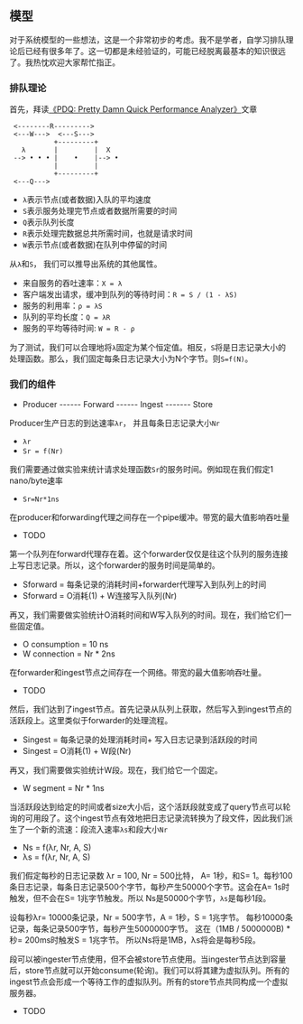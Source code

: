 ## 模型
对于系统模型的一些想法，这是一个非常初步的考虑。我不是学者，自学习排队理论后已经有很多年了。这一切都是未经验证的，可能已经脱离最基本的知识很远了。我热忱欢迎大家帮忙指正。

### 排队理论
首先，拜读[《PDQ: Pretty Damn Quick
Performance Analyzer》](http://www.perfdynamics.com/Tools/PDQ.html)文章

```golang
 <--------R--------->
 <---W--->  <---S--->
           +---------+
   λ       |         |  X
 --> • • • |    •    |--> •
           |         |
           +---------+
 <---Q--->
```

* `λ`表示节点(或者数据)入队的平均速度
* `S`表示服务处理完节点或者数据所需要的时间
* `Q`表示队列长度
* `R`表示处理完数据总共所需时间，也就是请求时间
* `W`表示节点(或者数据)在队列中停留的时间

从`λ`和`S`， 我们可以推导出系统的其他属性。
* 来自服务的吞吐速率：`X = λ`
* 客户端发出请求，缓冲到队列的等待时间：`R = S / (1 - λS)`
* 服务的利用率：`ρ = λS`
* 队列的平均长度：`Q = λR`
* 服务的平均等待时间: `W = R - ρ`

为了测试，我们可以合理地将`λ`固定为某个恒定值。相反，`S`将是日志记录大小的处理函数。那么，我们固定每条日志记录大小为N个字节。则`S=f(N)`。

### 我们的组件
* Producer ------ Forward ------ Ingest ------- Store

Producer生产日志的到达速率`λr`， 并且每条日志记录大小`Nr`
* `λr`
* `Sr = f(Nr)`

我们需要通过做实验来统计请求处理函数`Sr`的服务时间。例如现在我们假定1 nano/byte速率
* `Sr=Nr*1ns`

在producer和forwarding代理之间存在一个pipe缓冲。带宽的最大值影响吞吐量
* TODO

第一个队列在forward代理存在着。这个forwarder仅仅是往这个队列的服务连接上写日志记录。所以，这个forwarder的服务时间是简单的。
* Sforward = 每条记录的消耗时间+forwarder代理写入到队列上的时间
* Sforward = O消耗(1) + W连接写入队列(Nr)

再又，我们需要做实验统计O消耗时间和W写入队列的时间。现在，我们给它们一些固定值。
* O consumption = 10 ns
* W connection = Nr * 2ns

在forwarder和ingest节点之间存在一个网络。带宽的最大值影响吞吐量。
* TODO

然后，我们达到了ingest节点。首先记录从队列上获取，然后写入到ingest节点的活跃段上。这里类似于forwarder的处理流程。
* Singest = 每条记录的处理消耗时间+ 写入日志记录到活跃段的时间
* Singest = O消耗(1) + W段(Nr)

再又，我们需要做实验统计W段。现在，我们给它一个固定。
* W segment = Nr * 1ns

当活跃段达到给定的时间或者size大小后，这个活跃段就变成了query节点可以轮询的可用段了。这个ingest节点有效地把日志记录流转换为了段文件，因此我们派生了一个新的流速：段流入速率`λs`和段大小`Nr`
* Ns = f(λr, Nr, A, S)
* λs = f(λr, Nr, A, S)

我们假定每秒的日志记录数  λr = 100, Nr = 500比特， A= 1秒，和S= 1。每秒100条日志记录，每条日志记录500个字节，每秒产生50000个字节。这会在A= 1s时触发，但不会在S= 1兆字节触发。所以 Ns是50000个字节，`λs`是每秒1段。

设每秒λr= 10000条记录，Nr = 500字节，A = 1秒，S = 1兆字节。 每秒10000条记录，每条记录500字节，每秒产生5000000字节。 这在（1MB / 5000000B) * 秒= 200ms时触发S = 1兆字节。 所以Ns将是1MB，λs将会是每秒5段。

段可以被ingester节点使用，但不会被store节点使用。当ingester节点达到容量后，store节点就可以开始consume(轮询)。我们可以将其建为虚拟队列。所有的ingest节点会形成一个等待工作的虚拟队列。所有的store节点共同构成一个虚拟服务器。
* TODO
